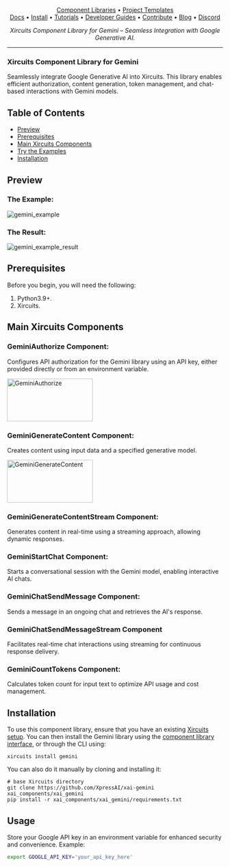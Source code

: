 <p align="center">
  <a href="https://github.com/XpressAI/xircuits/tree/master/xai_components#xircuits-component-library-list">Component Libraries</a> •
  <a href="https://github.com/XpressAI/xircuits/tree/master/project-templates#xircuits-project-templates-list">Project Templates</a>
  <br>
  <a href="https://xircuits.io/">Docs</a> •
  <a href="https://xircuits.io/docs/Installation">Install</a> •
  <a href="https://xircuits.io/docs/category/tutorials">Tutorials</a> •
  <a href="https://xircuits.io/docs/category/developer-guide">Developer Guides</a> •
  <a href="https://github.com/XpressAI/xircuits/blob/master/CONTRIBUTING.md">Contribute</a> •
  <a href="https://www.xpress.ai/blog/">Blog</a> •
  <a href="https://discord.com/invite/vgEg2ZtxCw">Discord</a>
</p>





<p align="center"><i>Xircuits Component Library for Gemini – Seamless Integration with Google Generative AI.</i></p>

---
### Xircuits Component Library for Gemini
Seamlessly integrate Google Generative AI into Xircuits. This library enables efficient authorization, content generation, token management, and chat-based interactions with Gemini models.

## Table of Contents

- [Preview](#preview)
- [Prerequisites](#prerequisites)
- [Main Xircuits Components](#main-xircuits-components)
- [Try the Examples](#try-the-examples)
- [Installation](#installation)

## Preview

### The Example:

<img src="https://github.com/user-attachments/assets/3fb2ec14-ebeb-403e-83e8-f468655ded85" alt="gemini_example" />

### The Result:

<img src="https://github.com/user-attachments/assets/197b57ba-dbb6-4a9e-b160-bbad79d1bdf3" alt="gemini_example_result" />

## Prerequisites

Before you begin, you will need the following:

1. Python3.9+.
2. Xircuits.

## Main Xircuits Components

### GeminiAuthorize Component:
Configures API authorization for the Gemini library using an API key, either provided directly or from an environment variable.

<img src="https://github.com/user-attachments/assets/1dd131c8-0122-4c51-aeda-2924c34d8ecd" alt="GeminiAuthorize" width="200" height="100" />

### GeminiGenerateContent Component:
Creates content using input data and a specified generative model.

<img src="https://github.com/user-attachments/assets/7d99754e-c2bc-4048-a442-06ad7097f1a4" alt="GeminiGenerateContent" width="200" height="100" />

### GeminiGenerateContentStream Component:
Generates content in real-time using a streaming approach, allowing dynamic responses.

### GeminiStartChat Component:
Starts a conversational session with the Gemini model, enabling interactive AI chats.

### GeminiChatSendMessage Component:
Sends a message in an ongoing chat and retrieves the AI's response.

### GeminiChatSendMessageStream Component
Facilitates real-time chat interactions using streaming for continuous response delivery.

### GeminiCountTokens Component:
Calculates token count for input text to optimize API usage and cost management.

## Installation
To use this component library, ensure that you have an existing [Xircuits setup](https://xircuits.io/docs/main/Installation). You can then install the Gemini library using the [component library interface](https://xircuits.io/docs/component-library/installation#installation-using-the-xircuits-library-interface), or through the CLI using:

```
xircuits install gemini
```
You can also do it manually by cloning and installing it:
```
# base Xircuits directory
git clone https://github.com/XpressAI/xai-gemini xai_components/xai_gemini
pip install -r xai_components/xai_gemini/requirements.txt
```

## Usage

Store your Google API key in an environment variable for enhanced security and convenience. Example:

```bash
export GOOGLE_API_KEY='your_api_key_here'
```